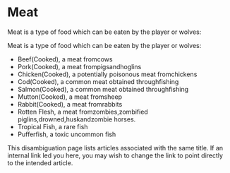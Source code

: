 # Meat
Meat is a type of food which can be eaten by the player or wolves:

Meat is a type of food which can be eaten by the player or wolves:

- Beef(Cooked), a meat fromcows
- Pork(Cooked), a meat frompigsandhoglins
- Chicken(Cooked), a potentially poisonous meat fromchickens
- Cod(Cooked), a common meat obtained throughfishing
- Salmon(Cooked), a common meat obtained throughfishing
- Mutton(Cooked), a meat fromsheep
- Rabbit(Cooked), a meat fromrabbits
- Rotten Flesh, a meat fromzombies,zombified piglins,drowned,huskandzombie horses.
- Tropical Fish, a rare fish
- Pufferfish, a toxic uncommon fish

 This disambiguation page lists articles associated with the same title. If an internal link led you here, you may wish to change the link to point directly to the intended article.

